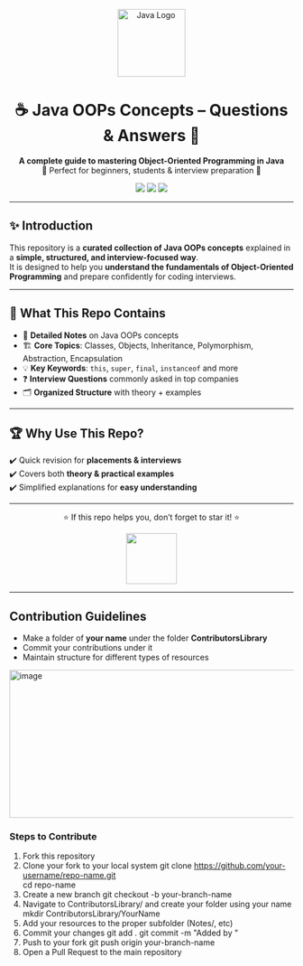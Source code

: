 <p align="center">
  <img src="https://upload.wikimedia.org/wikipedia/en/3/30/Java_programming_language_logo.svg" width="120" alt="Java Logo"/>
</p>

<h1 align="center">☕ Java OOPs Concepts – Questions & Answers 🚀</h1>

<p align="center">
  <b>A complete guide to mastering Object-Oriented Programming in Java</b><br>
  🎯 Perfect for beginners, students & interview preparation 🎯
</p>

<p align="center">
  <img src="https://img.shields.io/badge/Language-Java-red?style=for-the-badge&logo=java" />
  <img src="https://img.shields.io/badge/Category-OOPs-blue?style=for-the-badge&logo=openai" />
  <img src="https://img.shields.io/badge/Level-Beginner%20to%20Advanced-brightgreen?style=for-the-badge" />
</p>

---

## ✨ Introduction

This repository is a **curated collection of Java OOPs concepts** explained in a **simple, structured, and interview-focused way**.  
It is designed to help you **understand the fundamentals of Object-Oriented Programming** and prepare confidently for coding interviews.  

---

## 📖 What This Repo Contains

- 📘 **Detailed Notes** on Java OOPs concepts  
- 🏗 **Core Topics**: Classes, Objects, Inheritance, Polymorphism, Abstraction, Encapsulation  
- 💡 **Key Keywords**: `this`, `super`, `final`, `instanceof` and more  
- ❓ **Interview Questions** commonly asked in top companies  
- 🗂 **Organized Structure** with theory + examples  

---

## 🏆 Why Use This Repo?

✔️ Quick revision for **placements & interviews**  
✔️ Covers both **theory & practical examples**  
✔️ Simplified explanations for **easy understanding**  

---

<p align="center">
  ⭐ If this repo helps you, don’t forget to star it! ⭐
</p>

<p align="center">
  <img src="https://img.icons8.com/color/96/000000/java-coffee-cup-logo.png" width="90"/>
</p>

---
## Contribution Guidelines

- Make a folder of **your name** under the folder **ContributorsLibrary**
- Commit your contributions under it
- Maintain structure for different types of resources

<img width="585" height="262" alt="image" src="https://github.com/user-attachments/assets/9f5f3321-765b-4b46-a6a3-0bb8e8454586" />

### Steps to Contribute

1. Fork this repository
2. Clone your fork to your local system
   git clone https://github.com/your-username/repo-name.git
   <br>
   cd repo-name
   <br>
4. Create a new branch
   git checkout -b your-branch-name
5. Navigate to ContributorsLibrary/ and create your folder using your name
   mkdir ContributorsLibrary/YourName
6. Add your resources to the proper subfolder (Notes/, etc)
7. Commit your changes
   git add .
   git commit -m "Added <resource-type> by <YourName>"
8. Push to your fork
   git push origin your-branch-name
9. Open a Pull Request to the main repository
